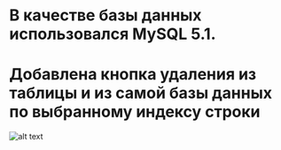 # В качестве базы данных использовался MySQL 5.1. 
# Добавлена кнопка удаления из таблицы и из самой базы данных по выбранному индексу строки
![alt text](https://sun9-26.userapi.com/c204516/v204516276/629d/Mb-Du9qCRBA.jpg)
